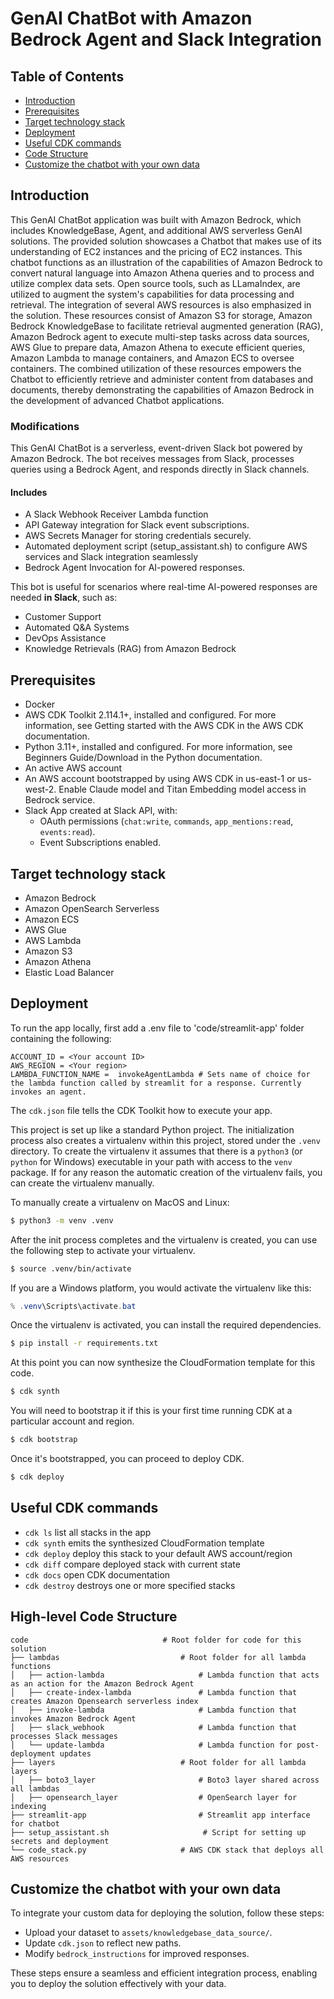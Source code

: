 # GenAI ChatBot with Amazon Bedrock Agent and Slack Integration

## Table of Contents

- [Introduction](#Introduction)
- [Prerequisites](#Prerequisites)
- [Target technology stack](#Target-technology-stack)
- [Deployment](#Deployment)
- [Useful CDK commands](#Useful-CDK-commands)
- [Code Structure](#Code-Structure)
- [Customize the chatbot with your own data](#Customize-the-chatbot-with-your-own-data)

## Introduction

This GenAI ChatBot application was built with Amazon Bedrock, which includes KnowledgeBase, Agent, and additional AWS serverless GenAI solutions. The provided solution showcases a Chatbot that makes use of its understanding of EC2 instances and the pricing of EC2 instances. This chatbot functions as an illustration of the capabilities of Amazon Bedrock to convert natural language into Amazon Athena queries and to process and utilize complex data sets. Open source tools, such as LLamaIndex, are utilized to augment the system's capabilities for data processing and retrieval. The integration of several AWS resources is also emphasized in the solution. These resources consist of Amazon S3 for storage, Amazon Bedrock KnowledgeBase to facilitate retrieval augmented generation (RAG), Amazon Bedrock agent to execute multi-step tasks across data sources, AWS Glue to prepare data, Amazon Athena to execute efficient queries, Amazon Lambda to manage containers, and Amazon ECS to oversee containers. The combined utilization of these resources empowers the Chatbot to efficiently retrieve and administer content from databases and documents, thereby demonstrating the capabilities of Amazon Bedrock in the development of advanced Chatbot applications.

### Modifications

This GenAI ChatBot is a serverless, event-driven Slack bot powered by Amazon Bedrock. The bot receives messages from Slack, processes queries using a Bedrock Agent, and responds directly in Slack channels.

#### Includes

- A Slack Webhook Receiver Lambda function
- API Gateway integration for Slack event subscriptions.
- AWS Secrets Manager for storing credentials securely.
- Automated deployment script (setup_assistant.sh) to configure AWS services and Slack integration seamlessly
- Bedrock Agent Invocation for AI-powered responses.

This bot is useful for scenarios where real-time AI-powered responses are needed **in Slack**, such as:
- Customer Support
- Automated Q&A Systems
- DevOps Assistance
- Knowledge Retrievals (RAG) from Amazon Bedrock

## Prerequisites

- Docker
- AWS CDK Toolkit 2.114.1+, installed and configured. For more information, see Getting started with the AWS CDK in the AWS CDK documentation.
- Python 3.11+, installed and configured. For more information, see Beginners Guide/Download in the Python documentation.
- An active AWS account
- An AWS account bootstrapped by using AWS CDK in us-east-1 or us-west-2. Enable Claude model and Titan Embedding model access in Bedrock service.
- Slack App created at Slack API, with:
  - OAuth permissions (`chat:write`, `commands`, `app_mentions:read`, `events:read`).
  - Event Subscriptions enabled.

## Target technology stack

- Amazon Bedrock
- Amazon OpenSearch Serverless
- Amazon ECS
- AWS Glue
- AWS Lambda
- Amazon S3
- Amazon Athena
- Elastic Load Balancer

## Deployment

To run the app locally, first add a .env file to 'code/streamlit-app' folder containing the following:

```.env
ACCOUNT_ID = <Your account ID>
AWS_REGION = <Your region>
LAMBDA_FUNCTION_NAME =  invokeAgentLambda # Sets name of choice for the lambda function called by streamlit for a response. Currently invokes an agent.
```

The `cdk.json` file tells the CDK Toolkit how to execute your app.

This project is set up like a standard Python project. The initialization
process also creates a virtualenv within this project, stored under the `.venv`
directory. To create the virtualenv it assumes that there is a `python3`
(or `python` for Windows) executable in your path with access to the `venv`
package. If for any reason the automatic creation of the virtualenv fails,
you can create the virtualenv manually.

To manually create a virtualenv on MacOS and Linux:

```bash
$ python3 -m venv .venv
```

After the init process completes and the virtualenv is created, you can use the following
step to activate your virtualenv.

```bash
$ source .venv/bin/activate
```

If you are a Windows platform, you would activate the virtualenv like this:

```powershell
% .venv\Scripts\activate.bat
```

Once the virtualenv is activated, you can install the required dependencies.

```bash
$ pip install -r requirements.txt
```

At this point you can now synthesize the CloudFormation template for this code.

```bash
$ cdk synth
```

You will need to bootstrap it if this is your first time running CDK at a particular account and region.

```bash
$ cdk bootstrap
```

Once it's bootstrapped, you can proceed to deploy CDK.

```bash
$ cdk deploy
```

## Useful CDK commands

- `cdk ls` list all stacks in the app
- `cdk synth` emits the synthesized CloudFormation template
- `cdk deploy` deploy this stack to your default AWS account/region
- `cdk diff` compare deployed stack with current state
- `cdk docs` open CDK documentation
- `cdk destroy` destroys one or more specified stacks

## High-level Code Structure

```
code                              # Root folder for code for this solution
├── lambdas                           # Root folder for all lambda functions
│   ├── action-lambda                     # Lambda function that acts as an action for the Amazon Bedrock Agent
│   ├── create-index-lambda               # Lambda function that creates Amazon Opensearch serverless index
│   ├── invoke-lambda                     # Lambda function that invokes Amazon Bedrock Agent
│   ├── slack_webhook                     # Lambda function that processes Slack messages
│   └── update-lambda                     # Lambda function for post-deployment updates
├── layers                            # Root folder for all lambda layers
│   ├── boto3_layer                       # Boto3 layer shared across all lambdas
│   ├── opensearch_layer                  # OpenSearch layer for indexing
├── streamlit-app                         # Streamlit app interface for chatbot
├── setup_assistant.sh                     # Script for setting up secrets and deployment
└── code_stack.py                     # AWS CDK stack that deploys all AWS resources
```

## Customize the chatbot with your own data

To integrate your custom data for deploying the solution, follow these steps:

- Upload your dataset to `assets/knowledgebase_data_source/`.
- Update `cdk.json` to reflect new paths.
- Modify `bedrock_instructions` for improved responses.

These steps ensure a seamless and efficient integration process, enabling you to deploy the solution effectively with your data.

